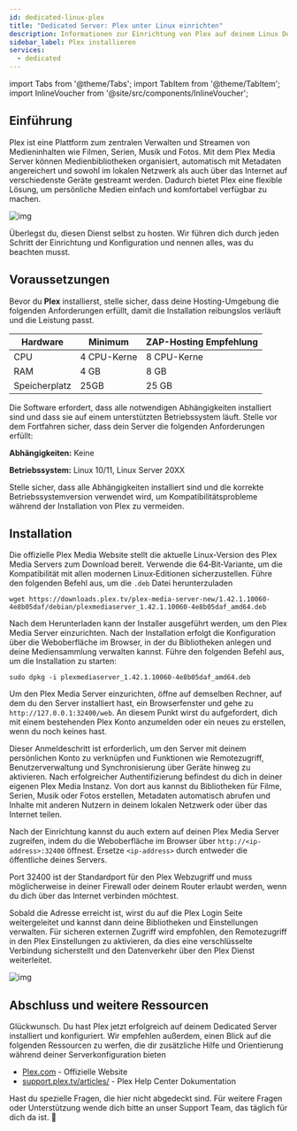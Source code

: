 ```yaml
---
id: dedicated-linux-plex
title: "Dedicated Server: Plex unter Linux einrichten"
description: Informationen zur Einrichtung von Plex auf deinem Linux Dedicated Server von ZAP-Hosting - ZAP-Hosting.com Dokumentation
sidebar_label: Plex installieren
services:
  - dedicated
---
```


import Tabs from '@theme/Tabs';
import TabItem from '@theme/TabItem';
import InlineVoucher from '@site/src/components/InlineVoucher';

## Einführung

Plex ist eine Plattform zum zentralen Verwalten und Streamen von Medieninhalten wie Filmen, Serien, Musik und Fotos. Mit dem Plex Media Server können Medienbibliotheken organisiert, automatisch mit Metadaten angereichert und sowohl im lokalen Netzwerk als auch über das Internet auf verschiedenste Geräte gestreamt werden. Dadurch bietet Plex eine flexible Lösung, um persönliche Medien einfach und komfortabel verfügbar zu machen.

![img](https://screensaver01.zap-hosting.com/index.php/s/68xdESEHimoY9Jp/preview)

Überlegst du, diesen Dienst selbst zu hosten. Wir führen dich durch jeden Schritt der Einrichtung und Konfiguration und nennen alles, was du beachten musst.

<InlineVoucher />



## Voraussetzungen

Bevor du **Plex** installierst, stelle sicher, dass deine Hosting-Umgebung die folgenden Anforderungen erfüllt, damit die Installation reibungslos verläuft und die Leistung passt.

| Hardware   | Minimum      | ZAP-Hosting Empfehlung |
| ---------- | ------------ | ---------------------- |
| CPU        | 4 CPU-Kerne | 8 CPU-Kerne           |
| RAM        | 4 GB         | 8 GB                   |
| Speicherplatz | 25GB      | 25 GB                  |

Die Software erfordert, dass alle notwendigen Abhängigkeiten installiert sind und dass sie auf einem unterstützten Betriebssystem läuft. Stelle vor dem Fortfahren sicher, dass dein Server die folgenden Anforderungen erfüllt:

**Abhängigkeiten:** Keine

**Betriebssystem:** Linux 10/11, Linux Server 20XX

Stelle sicher, dass alle Abhängigkeiten installiert sind und die korrekte Betriebssystemversion verwendet wird, um Kompatibilitätsprobleme während der Installation von Plex zu vermeiden.



## Installation

Die offizielle Plex Media Website stellt die aktuelle Linux-Version des Plex Media Servers zum Download bereit. Verwende die 64‑Bit‑Variante, um die Kompatibilität mit allen modernen Linux‑Editionen sicherzustellen. Führe den folgenden Befehl aus, um die `.deb` Datei herunterzuladen

```
wget https://downloads.plex.tv/plex-media-server-new/1.42.1.10060-4e8b05daf/debian/plexmediaserver_1.42.1.10060-4e8b05daf_amd64.deb
```

Nach dem Herunterladen kann der Installer ausgeführt werden, um den Plex Media Server einzurichten. Nach der Installation erfolgt die Konfiguration über die Weboberfläche im Browser, in der du Bibliotheken anlegen und deine Mediensammlung verwalten kannst. Führe den folgenden Befehl aus, um die Installation zu starten:

```
sudo dpkg -i plexmediaserver_1.42.1.10060-4e8b05daf_amd64.deb
```

Um den Plex Media Server einzurichten, öffne auf demselben Rechner, auf dem du den Server installiert hast, ein Browserfenster und gehe zu `http://127.0.0.1:32400/web`. An diesem Punkt wirst du aufgefordert, dich mit einem bestehenden Plex Konto anzumelden oder ein neues zu erstellen, wenn du noch keines hast. 

Dieser Anmeldeschritt ist erforderlich, um den Server mit deinem persönlichen Konto zu verknüpfen und Funktionen wie Remotezugriff, Benutzerverwaltung und Synchronisierung über Geräte hinweg zu aktivieren. Nach erfolgreicher Authentifizierung befindest du dich in deiner eigenen Plex Media Instanz. Von dort aus kannst du Bibliotheken für Filme, Serien, Musik oder Fotos erstellen, Metadaten automatisch abrufen und Inhalte mit anderen Nutzern in deinem lokalen Netzwerk oder über das Internet teilen.

Nach der Einrichtung kannst du auch extern auf deinen Plex Media Server zugreifen, indem du die Weboberfläche im Browser über `http://<ip-address>:32400` öffnest. Ersetze `<ip-address>` durch entweder die öffentliche deines Servers. 

Port 32400 ist der Standardport für den Plex Webzugriff und muss möglicherweise in deiner Firewall oder deinem Router erlaubt werden, wenn du dich über das Internet verbinden möchtest. 

Sobald die Adresse erreicht ist, wirst du auf die Plex Login Seite weitergeleitet und kannst dann deine Bibliotheken und Einstellungen verwalten. Für sicheren externen Zugriff wird empfohlen, den Remotezugriff in den Plex Einstellungen zu aktivieren, da dies eine verschlüsselte Verbindung sicherstellt und den Datenverkehr über den Plex Dienst weiterleitet.

![img](https://screensaver01.zap-hosting.com/index.php/s/jfQxZ6e4BGMfen5/preview)



## Abschluss und weitere Ressourcen

Glückwunsch. Du hast Plex jetzt erfolgreich auf deinem Dedicated Server installiert und konfiguriert. Wir empfehlen außerdem, einen Blick auf die folgenden Ressourcen zu werfen, die dir zusätzliche Hilfe und Orientierung während deiner Serverkonfiguration bieten

- [Plex.com](https://Plex.com/) - Offizielle Website
- [support.plex.tv/articles/](https://support.plex.tv/articles/) - Plex Help Center Dokumentation

Hast du spezielle Fragen, die hier nicht abgedeckt sind. Für weitere Fragen oder Unterstützung wende dich bitte an unser Support Team, das täglich für dich da ist. 🙂



<InlineVoucher />